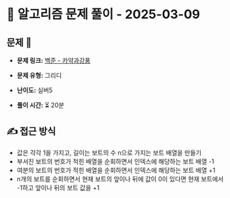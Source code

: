# 📝 알고리즘 문제 풀이 - 2025-03-09

## 문제 📖

- **문제 링크:** [백준 - 카약과강풍](https://www.acmicpc.net/problem/2891)

- **문제 유형:** 그리디

- **난이도:** 실버5

- **풀이 시간:** ⏳ 20분

## ✍ 접근 방식

- 값은 각각 1을 가지고, 길이는 보트의 수 n으로 가지는 보트 배열을 만들기
- 부서진 보트의 번호가 적힌 배열을 순회하면서 인덱스에 해당하는 보트 배열 -1
- 여분의 보트의 번호가 적힌 배열을 순회하면서 인덱스에 해당하는 보트 배열 +1
- n개의 보트를 순회하면서 현재 보트의 앞이나 뒤에 값이 0이 있다면 현재 보트에서 -1하고 앞이나 뒤의 보트 값을 +1
